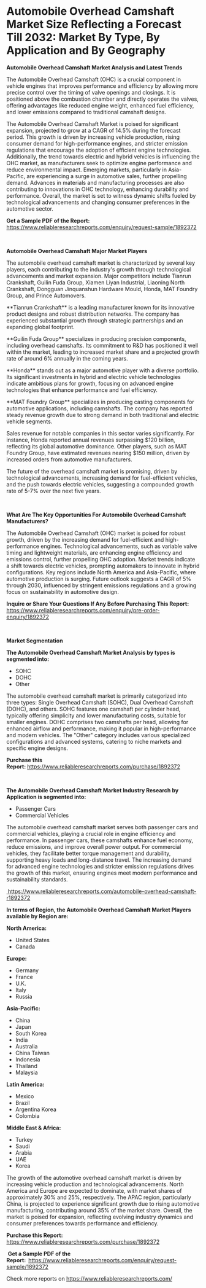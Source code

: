 <p><h1>Automobile Overhead Camshaft Market Size Reflecting a Forecast Till 2032: Market By Type, By Application and By Geography</h1></p><p><strong>Automobile Overhead Camshaft Market Analysis and Latest Trends</strong></p>
<p><p>The Automobile Overhead Camshaft (OHC) is a crucial component in vehicle engines that improves performance and efficiency by allowing more precise control over the timing of valve openings and closings. It is positioned above the combustion chamber and directly operates the valves, offering advantages like reduced engine weight, enhanced fuel efficiency, and lower emissions compared to traditional camshaft designs.</p><p>The Automobile Overhead Camshaft Market is poised for significant expansion, projected to grow at a CAGR of 14.5% during the forecast period. This growth is driven by increasing vehicle production, rising consumer demand for high-performance engines, and stricter emission regulations that encourage the adoption of efficient engine technologies. Additionally, the trend towards electric and hybrid vehicles is influencing the OHC market, as manufacturers seek to optimize engine performance and reduce environmental impact. Emerging markets, particularly in Asia-Pacific, are experiencing a surge in automotive sales, further propelling demand. Advances in materials and manufacturing processes are also contributing to innovations in OHC technology, enhancing durability and performance. Overall, the market is set to witness dynamic shifts fueled by technological advancements and changing consumer preferences in the automotive sector.</p></p>
<p><strong>Get a Sample PDF of the Report:&nbsp;</strong> <a href="https://www.reliableresearchreports.com/enquiry/request-sample/1892372?utm_campaign=2797&utm_medium=2&utm_source=Github&utm_content=ia&utm_term=28032025&utm_id=automobile-overhead-camshaft">https://www.reliableresearchreports.com/enquiry/request-sample/1892372</a></p>
<p>&nbsp;</p>
<p><strong>Automobile Overhead Camshaft Major Market Players</strong></p>
<p><p>The automobile overhead camshaft market is characterized by several key players, each contributing to the industry's growth through technological advancements and market expansion. Major competitors include Tianrun Crankshaft, Guilin Fuda Group, Xiamen Liyan Industrial, Liaoning North Crankshaft, Dongguan Jinquanshun Hardware Mould, Honda, MAT Foundry Group, and Prince Automovers.</p><p>**Tianrun Crankshaft** is a leading manufacturer known for its innovative product designs and robust distribution networks. The company has experienced substantial growth through strategic partnerships and an expanding global footprint. </p><p>**Guilin Fuda Group** specializes in producing precision components, including overhead camshafts. Its commitment to R&D has positioned it well within the market, leading to increased market share and a projected growth rate of around 6% annually in the coming years.</p><p>**Honda** stands out as a major automotive player with a diverse portfolio. Its significant investments in hybrid and electric vehicle technologies indicate ambitious plans for growth, focusing on advanced engine technologies that enhance performance and fuel efficiency.</p><p>**MAT Foundry Group** specializes in producing casting components for automotive applications, including camshafts. The company has reported steady revenue growth due to strong demand in both traditional and electric vehicle segments.</p><p>Sales revenue for notable companies in this sector varies significantly. For instance, Honda reported annual revenues surpassing $120 billion, reflecting its global automotive dominance. Other players, such as MAT Foundry Group, have estimated revenues nearing $150 million, driven by increased orders from automotive manufacturers.</p><p>The future of the overhead camshaft market is promising, driven by technological advancements, increasing demand for fuel-efficient vehicles, and the push towards electric vehicles, suggesting a compounded growth rate of 5-7% over the next five years.</p></p>
<p>&nbsp;</p>
<p><strong>What Are The Key Opportunities For Automobile Overhead Camshaft Manufacturers?</strong></p>
<p><p>The Automobile Overhead Camshaft (OHC) market is poised for robust growth, driven by the increasing demand for fuel-efficient and high-performance engines. Technological advancements, such as variable valve timing and lightweight materials, are enhancing engine efficiency and emissions control, further propelling OHC adoption. Market trends indicate a shift towards electric vehicles, prompting automakers to innovate in hybrid configurations. Key regions include North America and Asia-Pacific, where automotive production is surging. Future outlook suggests a CAGR of 5% through 2030, influenced by stringent emissions regulations and a growing focus on sustainability in automotive design.</p></p>
<p><strong>Inquire or Share Your Questions If Any Before Purchasing This Report:</strong> <a href="https://www.reliableresearchreports.com/enquiry/pre-order-enquiry/1892372?utm_campaign=2797&utm_medium=2&utm_source=Github&utm_content=ia&utm_term=28032025&utm_id=automobile-overhead-camshaft">https://www.reliableresearchreports.com/enquiry/pre-order-enquiry/1892372</a></p>
<p>&nbsp;</p>
<p><strong>Market Segmentation</strong></p>
<p><strong>The Automobile Overhead Camshaft Market Analysis by types is segmented into:</strong></p>
<p><ul><li>SOHC</li><li>DOHC</li><li>Other</li></ul></p>
<p><p>The automobile overhead camshaft market is primarily categorized into three types: Single Overhead Camshaft (SOHC), Dual Overhead Camshaft (DOHC), and others. SOHC features one camshaft per cylinder head, typically offering simplicity and lower manufacturing costs, suitable for smaller engines. DOHC comprises two camshafts per head, allowing for enhanced airflow and performance, making it popular in high-performance and modern vehicles. The "Other" category includes various specialized configurations and advanced systems, catering to niche markets and specific engine designs.</p></p>
<p><strong>Purchase this Report:&nbsp;</strong><a href="https://www.reliableresearchreports.com/purchase/1892372?utm_campaign=2797&utm_medium=2&utm_source=Github&utm_content=ia&utm_term=28032025&utm_id=automobile-overhead-camshaft">https://www.reliableresearchreports.com/purchase/1892372</a></p>
<p>&nbsp;</p>
<p><strong>The Automobile Overhead Camshaft Market Industry Research by Application is segmented into:</strong></p>
<p><ul><li>Passenger Cars</li><li>Commercial Vehicles</li></ul></p>
<p><p>The automobile overhead camshaft market serves both passenger cars and commercial vehicles, playing a crucial role in engine efficiency and performance. In passenger cars, these camshafts enhance fuel economy, reduce emissions, and improve overall power output. For commercial vehicles, they facilitate better torque management and durability, supporting heavy loads and long-distance travel. The increasing demand for advanced engine technologies and stricter emission regulations drives the growth of this market, ensuring engines meet modern performance and sustainability standards.</p></p>
<p><a href="https://www.reliableresearchreports.com/automobile-overhead-camshaft-r1892372?utm_campaign=2797&utm_medium=2&utm_source=Github&utm_content=ia&utm_term=28032025&utm_id=automobile-overhead-camshaft">&nbsp;https://www.reliableresearchreports.com/automobile-overhead-camshaft-r1892372</a></p>
<p><strong>In terms of Region, the Automobile Overhead Camshaft Market Players available by Region are:</strong></p>
<p>
    <p> <strong> North America: </strong>
        <ul>
            <li>United States</li>
            <li>Canada</li>
        </ul>
        </p> 
    <p> <strong> Europe: </strong>
        <ul>
            <li>Germany</li>
            <li>France</li>
            <li>U.K.</li>
            <li>Italy</li>
            <li>Russia</li>
        </ul>
        </p> 
    <p> <strong> Asia-Pacific: </strong>
        <ul>
            <li>China</li>
            <li>Japan</li>
            <li>South Korea</li>
            <li>India</li>
            <li>Australia</li>
            <li>China Taiwan</li>
            <li>Indonesia</li>
            <li>Thailand</li>
            <li>Malaysia</li>
        </ul>
        </p> 
    <p> <strong> Latin America: </strong>
        <ul>
            <li>Mexico</li>
            <li>Brazil</li>
            <li>Argentina Korea</li>
            <li>Colombia</li>
        </ul>
        </p> 
    <p> <strong> Middle East & Africa: </strong>
        <ul>
            <li>Turkey</li>
            <li>Saudi</li>
            <li>Arabia</li>
            <li>UAE</li>
            <li>Korea</li>
        </ul>
    </p>
    </p>
<p><p>The growth of the automotive overhead camshaft market is driven by increasing vehicle production and technological advancements. North America and Europe are expected to dominate, with market shares of approximately 30% and 25%, respectively. The APAC region, particularly China, is projected to experience significant growth due to rising automotive manufacturing, contributing around 35% of the market share. Overall, the market is poised for expansion, reflecting evolving industry dynamics and consumer preferences towards performance and efficiency.</p></p>
<p><strong>Purchase this Report: </strong><a href="https://www.reliableresearchreports.com/purchase/1892372?utm_campaign=2797&utm_medium=2&utm_source=Github&utm_content=ia&utm_term=28032025&utm_id=automobile-overhead-camshaft">https://www.reliableresearchreports.com/purchase/1892372</a></p>
<p>&nbsp;<strong>Get a Sample PDF of the Report:&nbsp;&nbsp;</strong><a href="https://www.reliableresearchreports.com/enquiry/request-sample/1892372?utm_campaign=2797&utm_medium=2&utm_source=Github&utm_content=ia&utm_term=28032025&utm_id=automobile-overhead-camshaft">https://www.reliableresearchreports.com/enquiry/request-sample/1892372</a></p>
<p><strong></strong></p>
<p>Check more reports on <a href="https://www.reliableresearchreports.com/?utm_campaign=2797&utm_medium=2&utm_source=Github&utm_content=ia&utm_term=28032025&utm_id=automobile-overhead-camshaft">https://www.reliableresearchreports.com/</a></p>